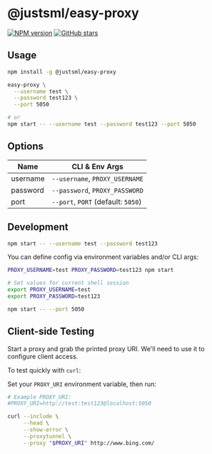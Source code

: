 # @justsml/easy-proxy

<!-- [![CI Status](https://github.com/justsml/easy-proxy/workflows/test/badge.svg)](https://github.com/justsml/easy-proxy/actions) -->
[![NPM version](https://img.shields.io/npm/v/@justsml/easy-proxy.svg)](https://www.npmjs.com/package/@justsml/easy-proxy)
[![GitHub stars](https://img.shields.io/github/stars/justsml/easy-proxy.svg?style=social)](https://github.com/justsml/easy-proxy)

## Usage

```sh
npm install -g @justsml/easy-proxy
```

```sh
easy-proxy \
  --username test \
  --password test123 \
  --port 5050

# or
npm start -- --username test --password test123 --port 5050
```

## Options

| Name                  | CLI & Env Args
|-----------------------|----------------|
| username              | `--username`, `PROXY_USERNAME`
| password              | `--password`, `PROXY_PASSWORD`
| port                  | `--port`, `PORT` (default: `5050`)

## Development

```sh
npm start -- --username test --password test123
```

You can define config via environment variables and/or CLI args:

```sh
PROXY_USERNAME=test PROXY_PASSWORD=test123 npm start
```

```sh
# Set values for current shell session
export PROXY_USERNAME=test
export PROXY_PASSWORD=test123

npm start -- --port 5050
```

## Client-side Testing

Start a proxy and grab the printed proxy URI. We'll need to use it to configure client access.

To test quickly with `curl`:

Set your `PROXY_URI` environment variable, then run:

```sh
# Example PROXY_URI:
#PROXY_URI=http://test:test123@localhost:5050

curl --include \
     --head \
     --show-error \
     --proxytunnel \
     --proxy "$PROXY_URI" http://www.bing.com/
```
